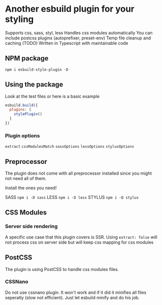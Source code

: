 # Another esbuild plugin for your styling

Supports css, sass, styl, less
Handles css modules automatically
You can include postcss plugins (autoprefixer, preset-env)
Temp file cleanup and caching (TODO)
Written in Typescript with maintainable code

## NPM package

`npm i esbuild-style-plugin -D`

## Using the package

Look at the test files or here is a basic example

```js
esbuild.build({
  plugins: [
    stylePlugin()
  ]
})
```

### Plugin options

`extract`
`cssModulesMatch`
`sassOptions`
`lessOptions`
`stylusOptions`

## Preprocessor

The plugin does not come with all preprocessor installed since you might not need all of them.

Install the ones you need!

SASS `npm i -D sass`
LESS `npm i -D less`
STYLUS `npm i -D stylus`

## CSS Modules

### Server side rendering

A specific use case that this plugin covers is SSR.
Using `extract: false` will not process css on server side but will keep css mapping for css modules

## PostCSS

The plugin is using PostCSS to handle css modules files.

### CSSNano

Do not use cssnano plugin. It won't work and if it did it minifies all files seperatly (slow not efficient).
Just let esbuild minify and do his job.
